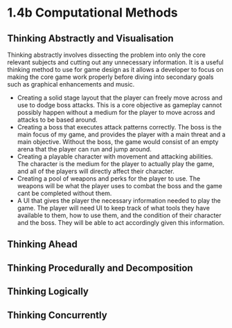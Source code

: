 # 1.4b Computational Methods

## Thinking Abstractly and Visualisation

Thinking abstractly involves dissecting the problem into only the core relevant subjects and cutting out any unnecessary information. It is a useful thinking method to use for game design as it allows a developer to focus on making the core game work properly before diving into secondary goals such as graphical enhancements and music.

* Creating a solid stage layout that the player can freely move across and use to dodge boss attacks. This is a core objective as gameplay cannot possibly happen without a medium for the player to move across and attacks to be based around.
* Creating a boss that executes attack patterns correctly. The boss is the main focus of my game, and provides the player with a main threat and a main objective. Without the boss, the game would consist of an empty arena that the player can run and jump around.
* Creating a playable character with movement and attacking abilities. The character is the medium for the player to actually play the game, and all of the players will directly affect their character.
* Creating a pool of weapons and perks for the player to use. The weapons will be what the player uses to combat the boss and the game cant be completed without them.
* A UI that gives the player the necessary information needed to play the game. The player will need UI to keep track of what tools they have available to them, how to use them, and the condition of their character and the boss. They will be able to act accordingly given this information.



## Thinking Ahead

## Thinking Procedurally and Decomposition

## Thinking Logically

## Thinking Concurrently
